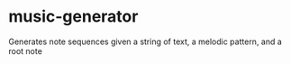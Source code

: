 # music-generator
Generates note sequences given a string of text, a melodic pattern, and a root note
